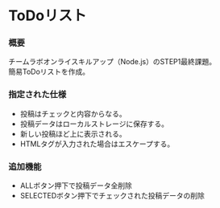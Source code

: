 # ToDoリスト

### 概要
チームラボオンライスキルアップ（Node.js）のSTEP1最終課題。  
簡易ToDoリストを作成。

### 指定された仕様
* 投稿はチェックと内容からなる。
* 投稿データはローカルストレージに保存する。
* 新しい投稿ほど上に表示される。
* HTMLタグが入力された場合はエスケープする。

### 追加機能
* ALLボタン押下で投稿データ全削除
* SELECTEDボタン押下でチェックされた投稿データの削除
